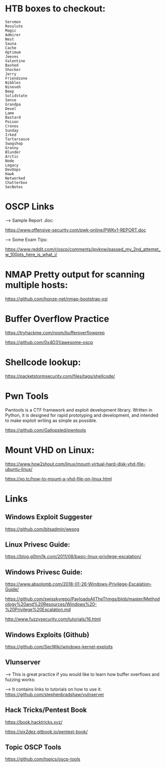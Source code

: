 # HTB boxes to checkout:

```
Servmon
Resolute
Magic
Admirer
Nest
Sauna
Cache
Optimum
Jeeves
Valentine
Bashed
Shocker
Jerry
Friendzone
Nibbles
Nineveh
Beep
Solidstate
Sense
Grandpa
Devel
Lame
Bastard
Poison
Cronos
Sunday
Irked
Tartarsauce
Swagshop
Granny
Blunder
Arctic
Node
Legacy
DevOops
Hawk
Networked
Chatterbox
SecNotes
```

# OSCP Links

--> Sample Report .doc:

https://www.offensive-security.com/pwk-online/PWKv1-REPORT.doc

--> Some Exam Tips:

https://www.reddit.com/r/oscp/comments/ipvknw/passed_my_2nd_attempt_w_100pts_here_is_what_i/

# NMAP Pretty output for scanning multiple hosts:

https://github.com/honze-net/nmap-bootstrap-xsl

# Buffer Overflow Practice

https://tryhackme.com/room/bufferoverflowprep

https://github.com/0x4D31/awesome-oscp

# Shellcode lookup:

https://packetstormsecurity.com/files/tags/shellcode/


# Pwn Tools

Pwntools is a CTF framework and exploit development library. Written in Python, it is designed for rapid prototyping and development, and intended to make exploit writing as simple as possible.

https://github.com/Gallopsled/pwntools

# Mount VHD on Linux:

https://www.how2shout.com/linux/mount-virtual-hard-disk-vhd-file-ubuntu-linux/  

https://xo.tc/how-to-mount-a-vhd-file-on-linux.html
 
 
 # Links


## Windows Exploit Suggester

https://github.com/bitsadmin/wesng

## Linux Privesc Guide:

https://blog.g0tmi1k.com/2011/08/basic-linux-privilege-escalation/

## Windows Privesc Guide:

https://www.absolomb.com/2018-01-26-Windows-Privilege-Escalation-Guide/

https://github.com/swisskyrepo/PayloadsAllTheThings/blob/master/Methodology%20and%20Resources/Windows%20-%20Privilege%20Escalation.md

http://www.fuzzysecurity.com/tutorials/16.html


## Windows Exploits (Github)

https://github.com/SecWiki/windows-kernel-exploits

## Vlunserver
--> This is great practice if you would like to learn how buffer overflows and fuzzing works:

--> It contains links to tutorials on how to use it:  
https://github.com/stephenbradshaw/vulnserver

## Hack Tricks/Pentest Book

https://book.hacktricks.xyz/

https://six2dez.gitbook.io/pentest-book/

## Topic OSCP Tools

https://github.com/topics/oscp-tools



